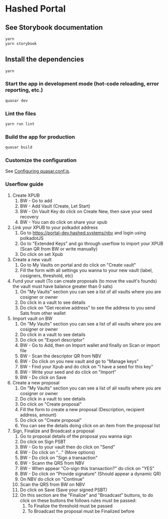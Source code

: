 # Hashed Portal

## See Storybook documentation
```bash
yarn
yarn storybook
```

## Install the dependencies
```bash
yarn
```

### Start the app in development mode (hot-code reloading, error reporting, etc.)
```bash
quasar dev
```

### Lint the files
```bash
yarn run lint
```

### Build the app for production
```bash
quasar build
```

### Customize the configuration
See [Configuring quasar.conf.js](https://quasar.dev/quasar-cli/quasar-conf-js).

### Userflow guide
1. Create XPUB
	1. BW - Go to add
	2. BW - Add Vault (Create, Let Start)
	3. BW - On Vault Key do click on Create New, then save your seed recovery
	4. BW - You can do click on share your xpub
2. Link your XPUB to your polkadot address
	1. Go to https://portal-dev.hashed.systems/nbv and login using polkadotJS
	2. Go to "Extended Keys" and go through userflow to import your XPUB (Scan QR from BW or write manually)
	3. Do click on set Xpub
3. Create a new vault
	1. Go to My Vaults on portal and do click on "Create vault"
	2. Fill the form with all settings you wanna to your new vault (label, cosigners, threshold, etc)
4. Fund your vault (To can create proposals (to move the vault's founds) the vault must have balance greater than 0 sats)
	1. On "My Vaults" section you can see a list of all vaults where you are cosigner or owner
	2. Do click in a vault to see details
	3. Do click on "Get receive address" to see the address to you send Sats from other wallet
5. Import vault on BW
	1. On "My Vaults" section you can see a list of all vaults where you are cosigner or owner
	2. Do click in a vault to see details
	3. Do click on "Export descriptor"
	4. BW - Go to Add, then on Import wallet and finally on Scan or import file
	5. BW - Scan the descriptor QR from NBV
	6. BW - Do click on you new vault and go to "Manage keys"
	7. BW - Find your Xpub and do click on "I have a seed for this key" 
	8. BW - Write your seed and do click on "Import"
	9. BW - Do click on Save
6. Create a new proposal
	1. On "My Vaults" section you can see a list of all vaults where you are cosigner or owner
	2. Do click in a vault to see details
	3. Do click on "Create proposal" 
	4. Fill the form to create a new proposal (Description, recipient address, amount)
	5. Do click on "Create proposal"
	6. You can see the details doing click on an item from the proposal list
7. Sign, Finalize and Broadcast a proposal
	1. Go to proposal details of the proposal you wanna sign
	2. Do click on Sign PSBT
	3. BW - Go to your vault then do click on "Send"
	4. BW - Do click on "..." (More options)
	5. BW - Do click on "Sign a transaction"
	6. BW - Scann the QRS from NBV
	7. BW - When appear "Co-sign this transaction?" do click on "YES"
	8. BW - Do click on "Provide signature" (Should appear a dynamic QR)
	9. On NBV do click on "Continue"
	10. Scan the QRS from BW on NBV
	11. Do click on Save (Save your signed PSBT)
	12. On this section are the "Finalize" and "Broadcast" buttons, to do click on these buttons the follows rules must be passed:
		1. To Finalize the threshold must be passed
		2. To Broadcast the proposal must be Finalized before
